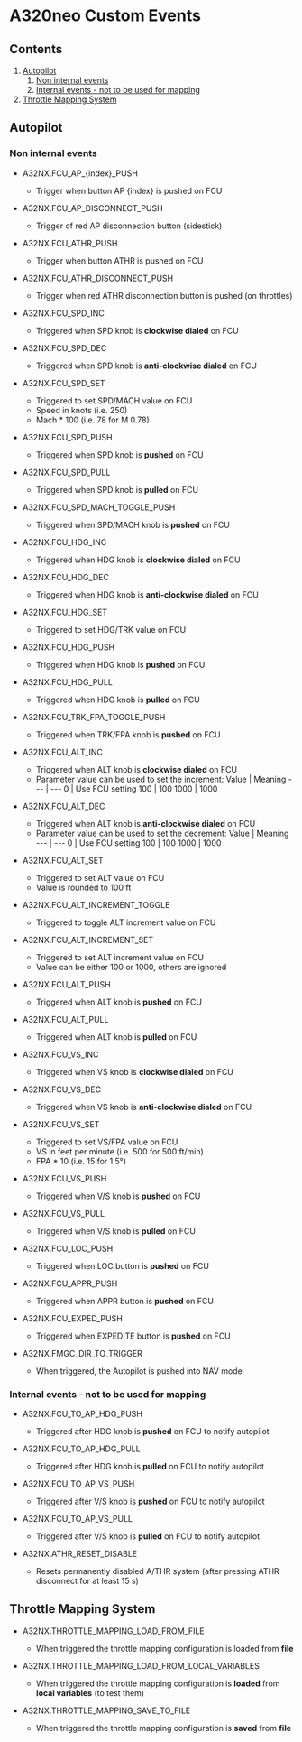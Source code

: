# A320neo Custom Events

## Contents

1. [Autopilot](#autopilot)
    1. [Non internal events](#non-internal-events)
    1. [Internal events - not to be used for mapping](#internal-events---not-to-be-used-for-mapping)
1. [Throttle Mapping System](#throttle-mapping-system)

## Autopilot
### Non internal events

- A32NX.FCU_AP_{index}_PUSH
    - Trigger when button AP {index} is pushed on FCU

- A32NX.FCU_AP_DISCONNECT_PUSH
    - Trigger of red AP disconnection button (sidestick)

- A32NX.FCU_ATHR_PUSH
    - Trigger when button ATHR is pushed on FCU

- A32NX.FCU_ATHR_DISCONNECT_PUSH
    - Trigger when red ATHR disconnection button is pushed (on throttles)

- A32NX.FCU_SPD_INC
    - Triggered when SPD knob is **clockwise dialed** on FCU

- A32NX.FCU_SPD_DEC
    - Triggered when SPD knob is **anti-clockwise dialed** on FCU

- A32NX.FCU_SPD_SET
    - Triggered to set SPD/MACH value on FCU
    - Speed in knots (i.e. 250)
    - Mach * 100 (i.e. 78 for M 0.78)

- A32NX.FCU_SPD_PUSH
    - Triggered when SPD knob is **pushed** on FCU

- A32NX.FCU_SPD_PULL
    - Triggered when SPD knob is **pulled** on FCU

- A32NX.FCU_SPD_MACH_TOGGLE_PUSH
    - Triggered when SPD/MACH knob is **pushed** on FCU

- A32NX.FCU_HDG_INC
    - Triggered when HDG knob is **clockwise dialed** on FCU

- A32NX.FCU_HDG_DEC
    - Triggered when HDG knob is **anti-clockwise dialed** on FCU

- A32NX.FCU_HDG_SET
    - Triggered to set HDG/TRK value on FCU

- A32NX.FCU_HDG_PUSH
    - Triggered when HDG knob is **pushed** on FCU

- A32NX.FCU_HDG_PULL
    - Triggered when HDG knob is **pulled** on FCU

- A32NX.FCU_TRK_FPA_TOGGLE_PUSH
    - Triggered when TRK/FPA knob is **pushed** on FCU

- A32NX.FCU_ALT_INC
    - Triggered when ALT knob is **clockwise dialed** on FCU
    - Parameter value can be used to set the increment:
      Value | Meaning
      --- | ---
      0 | Use FCU setting
      100 | 100
      1000 | 1000

- A32NX.FCU_ALT_DEC
    - Triggered when ALT knob is **anti-clockwise dialed** on FCU
    - Parameter value can be used to set the decrement:
      Value | Meaning
      --- | ---
      0 | Use FCU setting
      100 | 100
      1000 | 1000

- A32NX.FCU_ALT_SET
    - Triggered to set ALT value on FCU
    - Value is rounded to 100 ft

- A32NX.FCU_ALT_INCREMENT_TOGGLE
    - Triggered to toggle ALT increment value on FCU

- A32NX.FCU_ALT_INCREMENT_SET
    - Triggered to set ALT increment value on FCU
    - Value can be either 100 or 1000, others are ignored

- A32NX.FCU_ALT_PUSH
    - Triggered when ALT knob is **pushed** on FCU

- A32NX.FCU_ALT_PULL
    - Triggered when ALT knob is **pulled** on FCU

- A32NX.FCU_VS_INC
    - Triggered when VS knob is **clockwise dialed** on FCU

- A32NX.FCU_VS_DEC
    - Triggered when VS knob is **anti-clockwise dialed** on FCU

- A32NX.FCU_VS_SET
    - Triggered to set VS/FPA value on FCU
    - VS in feet per minute (i.e. 500 for 500 ft/min)
    - FPA * 10 (i.e. 15 for 1.5°)

- A32NX.FCU_VS_PUSH
    - Triggered when V/S knob is **pushed** on FCU

- A32NX.FCU_VS_PULL
    - Triggered when V/S knob is **pulled** on FCU

- A32NX.FCU_LOC_PUSH
    - Triggered when LOC button is **pushed** on FCU

- A32NX.FCU_APPR_PUSH
    - Triggered when APPR button is **pushed** on FCU

- A32NX.FCU_EXPED_PUSH
    - Triggered when EXPEDITE button is **pushed** on FCU

- A32NX.FMGC_DIR_TO_TRIGGER
    - When triggered, the Autopilot is pushed into NAV mode

### Internal events - not to be used for mapping

- A32NX.FCU_TO_AP_HDG_PUSH
    - Triggered after HDG knob is **pushed** on FCU to notify autopilot

- A32NX.FCU_TO_AP_HDG_PULL
    - Triggered after HDG knob is **pulled** on FCU to notify autopilot

- A32NX.FCU_TO_AP_VS_PUSH
    - Triggered after V/S knob is **pushed** on FCU to notify autopilot

- A32NX.FCU_TO_AP_VS_PULL
    - Triggered after V/S knob is **pulled** on FCU to notify autopilot

- A32NX.ATHR_RESET_DISABLE
    - Resets permanently disabled A/THR system (after pressing ATHR disconnect for at least 15 s)

## Throttle Mapping System

- A32NX.THROTTLE_MAPPING_LOAD_FROM_FILE
    - When triggered the throttle mapping configuration is loaded from **file**

- A32NX.THROTTLE_MAPPING_LOAD_FROM_LOCAL_VARIABLES
    - When triggered the throttle mapping configuration is **loaded** from **local variables** (to test them)

- A32NX.THROTTLE_MAPPING_SAVE_TO_FILE
    - When triggered the throttle mapping configuration is **saved** from **file**
